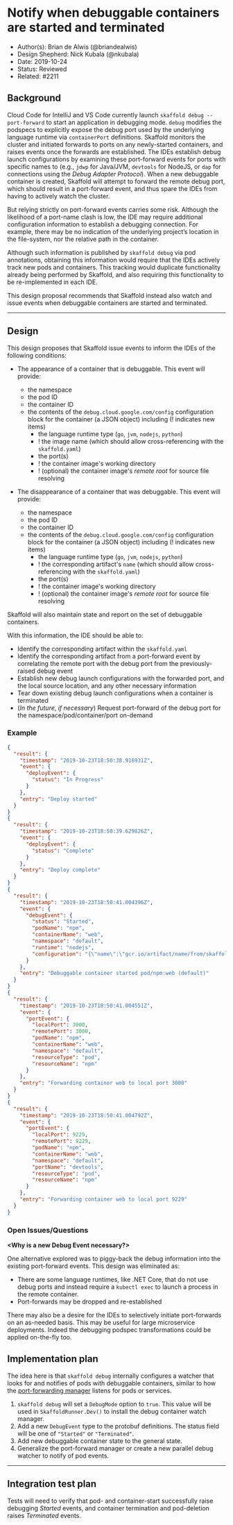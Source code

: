 # Notify when debuggable containers are started and terminated 

* Author(s): Brian de Alwis (@briandealwis)
* Design Shepherd: Nick Kubala (@nkubala)
* Date: 2019-10-24
* Status: Reviewed
* Related: #2211

## Background

Cloud Code for IntelliJ and VS Code currently launch `skaffold debug --port-forward` to start
an application in debugging mode.  `debug` modifies the podspecs to explicitly expose the debug port used
by the underlying language runtime via `containerPort` definitions.  Skaffold monitors the cluster
and initiated forwards to ports on any newly-started containers, and raises events once the
forwards are established.  The IDEs establish debug launch configurations by examining these
port-forward events for ports with specific names to (e.g., `jdwp` for Java/JVM,
`devtools` for NodeJS, or `dap` for connections using the _Debug Adapter Protocol_).
When a new debuggable container is created, Skaffold will
attempt to forward the remote debug port, which should result in a port-forward event, and thus
spare the IDEs from having to actively watch the cluster. 

But relying strictly on port-forward events carries some risk.  Although the likelihood of 
a port-name clash is low, the IDE may require additional configuration information to establish
a debugging connection.  For example, there may be no indication of the underlying project’s
location in the file-system, nor the relative path in the container. 

Although such information is published by `skaffold debug` via pod annotations, obtaining this
information would require that the IDEs actively track new pods and containers.  This tracking would
duplicate functionality already being performed by Skaffold, and also requiring this functionality to be
re-implemented in each IDE.

This design proposal recommends that Skaffold instead also watch and issue events when debuggable
containers are started and terminated.

----
## Design

This design proposes that Skaffold issue events to inform the IDEs of the following conditions:

- The appearance of a container that is debuggable.  This event will provide:
    - the namespace
    - the pod ID
    - the container ID
    - the contents of the `debug.cloud.google.com/config` configuration block for the container
      (a JSON object) including (! indicates new items)
         - the language runtime type (`go`, `jvm`, `nodejs`, `python`)
         - ! the image name (which should allow cross-referencing with the `skaffold.yaml`)
         - the port(s)
         - ! the container image's working directory
         - ! (optional) the container image's _remote root_ for source file resolving 

- The disappearance of a container that was debuggable.  This event will provide:
    - the namespace
    - the pod ID
    - the container ID
    - the contents of the `debug.cloud.google.com/config` configuration block for the container
      (a JSON object) including (! indicates new items)
         - the language runtime type (`go`, `jvm`, `nodejs`, `python`)
         - ! the corresponding artifact's `name` (which should allow cross-referencing with the `skaffold.yaml`)
         - the port(s)
         - ! the container image's working directory
         - ! (optional) the container image's _remote root_ for source file resolving 
         
Skaffold will also maintain state and report on the set of debuggable containers.

With this information, the IDE should be able to:

- Identify the corresponding artifact within the `skaffold.yaml`
- Identify the corresponding artifact from a port-forward event by correlating the
  remote port with the debug port from the previously-raised debug event
- Establish new debug launch configurations with the forwarded port,
  and the local source location, and any other necessary information
- Tear down existing debug launch configurations when a container is terminated
- (*In the future*, *if necessary*) Request port-forward of the debug port for the
  namespace/pod/container/port on-demand
 
### Example

```json
{
  "result": {
    "timestamp": "2019-10-23T18:50:38.916931Z",
    "event": {
      "deployEvent": {
        "status": "In Progress"
      }
    },
    "entry": "Deploy started"
  }
}
{
  "result": {
    "timestamp": "2019-10-23T18:50:39.629826Z",
    "event": {
      "deployEvent": {
        "status": "Complete"
      }
    },
    "entry": "Deploy complete"
  }
}
{
  "result": {
    "timestamp": "2019-10-23T18:50:41.004396Z",
    "event": {
      "debugEvent": {
        "status": "Started",
        "podName": "npm",
        "containerName": "web",
        "namespace": "default",
        "runtime": "nodejs",
        "configuration": "{\"name\":\"gcr.io/artifact/name/from/skaffold.yaml\",\"ports\":{\"devtools\":9229},\"runtime\":\"nodejs\",\"workingDir\":\"/app\"}"
      }
    },
    "entry": "Debuggable container started pod/npm:web (default)"
  }
}
{
  "result": {
    "timestamp": "2019-10-23T18:50:41.004551Z",
    "event": {
      "portEvent": {
        "localPort": 3000,
        "remotePort": 3000,
        "podName": "npm",
        "containerName": "web",
        "namespace": "default",
        "resourceType": "pod",
        "resourceName": "npm"
      }
    },
    "entry": "Forwarding container web to local port 3000"
  }
}
{
  "result": {
    "timestamp": "2019-10-23T18:50:41.004792Z",
    "event": {
      "portEvent": {
        "localPort": 9229,
        "remotePort": 9229,
        "podName": "npm",
        "containerName": "web",
        "namespace": "default",
        "portName": "devtools",
        "resourceType": "pod",
        "resourceName": "npm"
      }
    },
    "entry": "Forwarding container web to local port 9229"
  }
}
```

### Open Issues/Questions

**\<Why is a new Debug Event necessary?\>**

One alternative explored was to piggy-back the debug information into the existing port-forward events.
This design was eliminated as:
 
  - There are some language runtimes, like .NET Core, that do not use debug ports and instead
    require a `kubectl exec` to launch a process in the remote container. 
  - Port-forwards may be dropped and re-established
  
There may also be a desire for the IDEs to selectively initiate port-forwards on an as-needed
basis.  This may be useful for large microservice deployments.  Indeed the debugging podspec
transformations could be applied on-the-fly too. 

## Implementation plan

The idea here is that `skaffold debug` internally configures a watcher that looks for and notifies
of pods with debuggable containers, similar to how the [port-forwarding manager](https://github.com/GoogleContainerTools/skaffold/blob/master/pkg/skaffold/kubernetes/portforward/pod_forwarder.go) 
listens for pods or services.

1. `skaffold debug` will set a `DebugMode` option to `true`. This value will be used in
  `SkaffoldRunner.Dev()` to install the debug container watch manager.
1. Add a new `DebugEvent` type to the protobuf definitions.  The status field will be one
   of `"Started"` or `"Terminated"`.
1. Add new debuggable container state to the general state.
1. Generalize the port-forward manager or create a new parallel debug watcher to notify
   of pod events.
  
___
## Integration test plan

Tests will need to verify that pod- and container-start successfully raise debugging _Started_ events,
and container termination and pod-deletion raises _Terminated_ events. 